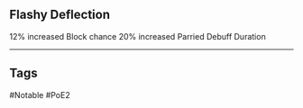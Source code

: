 ## Flashy Deflection
12% increased Block chance
20% increased Parried Debuff Duration

---
## Tags
#Notable
#PoE2
